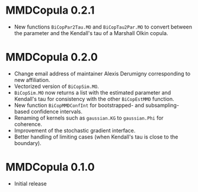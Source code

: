 
# MMDCopula 0.2.1

* New functions `BiCopPar2Tau.MO` and `BiCopTau2Par.MO` to convert between the parameter and the Kendall's tau of a Marshall Olkin copula.

# MMDCopula 0.2.0

* Change email address of maintainer Alexis Derumigny corresponding to new affiliation.
* Vectorized version of `BiCopSim.MO`.
* `BiCopSim.MO` now returns a list with the estimated parameter and Kendall's tau for consistency with the other `BiCopEstMMD` function.
* New function `BiCopMMDConfInt` for bootstrapped- and subsampling-based confidence intervals.
* Renaming of kernels such as `gaussian.KG` to `gaussian.Phi` for coherence.
* Improvement of the stochastic gradient interface.
* Better handling of limiting cases (when Kendall's tau is close to the boundary).

# MMDCopula 0.1.0

* Initial release

